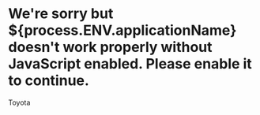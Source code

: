 # <noscript>We're sorry but ${process.ENV.applicationName} doesn't work properly without JavaScript enabled. Please enable it to continue.</noscript>
Toyota 
